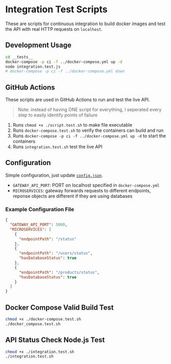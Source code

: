 # Integration Test Scripts

These are scripts for continuous integration to build docker images and test the API with real HTTP requests on `localhost`.

## Development Usage
```sh
cd __tests__
docker-compose -p ci -f ../docker-compose.yml up -d
node integration.test.js
# docker-compose -p ci -f ../docker-compose.yml down
```

## GitHub Actions
These scripts are used in GitHub Actions to run and test the live API.

> Note: instead of having ONE script for everything, I seperated every step to easily identify points of failure

1. Runs `chmod +x ./script.test.sh` to make file executable
2. Runs `docker-compose.test.sh` to verify the containers can build and run
3. Runs `docker-compose -p ci -f ../docker-compose.yml up -d` to start the containers
5. Runs `integration.test.sh` test the live API

## Configuration
Simple configuration, just update [`config.json`](./config.json).

- `GATEWAY_API_PORT`: PORT on localhost specified in `docker-compose.yml`
- `MICROSERVICES`: gateway forwards requests to different endpoints, reponse objects are different if they are using databases

### Example Configuration File
```json
{
  "GATEWAY_API_PORT": 5000,
  "MICROSERVICES": [
    {
      "endpointPath": "/status"
    },
    {
      "endpointPath": "/users/status",
      "hasDatabaseStatus": true
    },
    {
      "endpointPath": "/products/status",
      "hasDatabaseStatus": true
    }
  ]
}
```

## Docker Compose Valid Build Test
```sh
chmod +x ./docker-compose.test.sh
./docker_compose.test.sh
```

## API Status Check Node.js Test
```sh
chmod +x ./integration.test.sh
./integration.test.sh
```